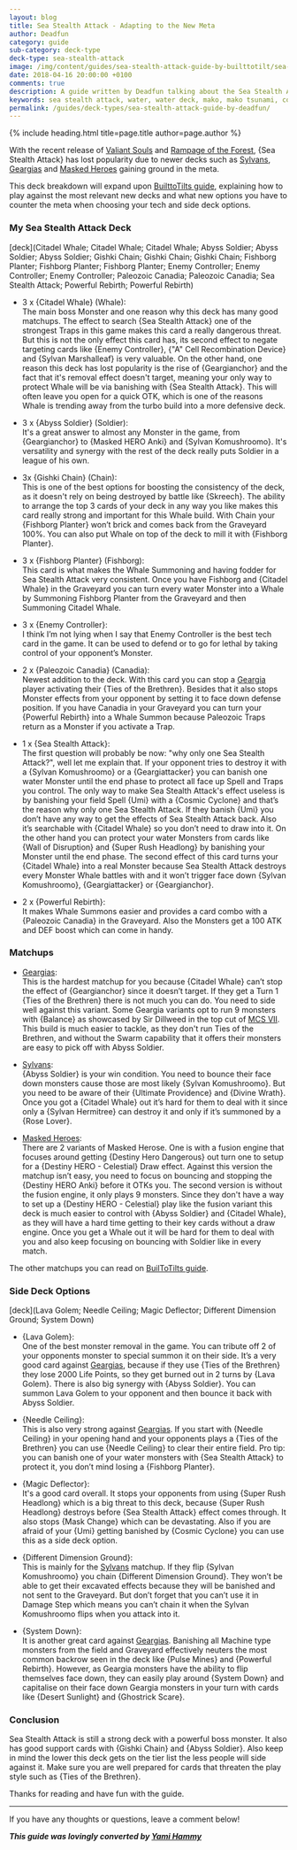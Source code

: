 ```yaml
---
layout: blog
title: Sea Stealth Attack - Adapting to the New Meta
author: Deadfun
category: guide
sub-category: deck-type
deck-type: sea-stealth-attack
image: /img/content/guides/sea-stealth-attack-guide-by-builttotilt/sea-stealth-attack.jpg
date: 2018-04-16 20:00:00 +0100
comments: true
description: A guide written by Deadfun talking about the Sea Stealth Attack deck possibilities in the new meta.
keywords: sea stealth attack, water, water deck, mako, mako tsunami, core cards
permalink: /guides/deck-types/sea-stealth-attack-guide-by-deadfun/
---
```


{% include heading.html title=page.title author=page.author %}

With the recent release of [Valiant Souls](/box-reviews/valiant-souls/) and [Rampage of the Forest](/box-reviews/rampage-of-the-forest/), {Sea Stealth Attack} has lost popularity due to newer decks such as [Sylvans](/tier-list/deck-types/sylvans/), [Geargias](/tier-list/deck-types/geargias/) and [Masked Heroes](/tier-list/deck-types/masked-heroes/) gaining ground in the meta.

This deck breakdown will expand upon [BuilttoTilts guide](/guides/deck-types/sea-stealth-attack-guide-by-builttotilt/), explaining how to play against the most relevant new decks and what new options you have to counter the meta when choosing your tech and side deck options.

### My Sea Stealth Attack Deck

[deck](Citadel Whale; Citadel Whale; Citadel Whale; Abyss Soldier; Abyss Soldier; Abyss Soldier; Gishki Chain; Gishki Chain; Gishki Chain; Fishborg Planter; Fishborg Planter; Fishborg Planter; Enemy Controller; Enemy Controller; Enemy Controller; Paleozoic Canadia; Paleozoic Canadia; Sea Stealth Attack; Powerful Rebirth; Powerful Rebirth)

- 3 x {Citadel Whale} (Whale):   
The main boss Monster and one reason why this deck has many good matchups. The effect to search {Sea Stealth Attack} one of the strongest Traps in this game makes this card a really dangerous threat. But this is not the only effect this card has, its second effect to negate targeting cards like {Enemy Controller}, {"A" Cell Recombination Device} and {Sylvan Marshalleaf} is very valuable. On the other hand, one reason this deck has lost popularity is the rise of {Geargianchor} and the fact that it's removal effect doesn't target, meaning your only way to protect Whale will be via banishing with {Sea Stealth Attack}. This will often leave you open for a quick OTK, which is one of the reasons Whale is trending away from the turbo build into a more defensive deck.

- 3 x {Abyss Soldier} (Soldier):   
It's a great answer to almost any Monster in the game, from {Geargianchor} to {Masked HERO Anki} and {Sylvan Komushroomo}. It's versatility and synergy with the rest of the deck really puts Soldier in a league of his own.

- 3x {Gishki Chain} (Chain):  
This is one of the best options for boosting the consistency of the deck, as it doesn't rely on being destroyed by battle like {Skreech}. The ability to arrange the top 3 cards of your deck in any way you like makes this card really strong and important for this Whale build. With Chain your {Fishborg Planter} won’t brick and comes back from the Graveyard 100%. You can also put Whale on top of the deck to mill it with {Fishborg Planter}.

- 3 x {Fishborg Planter} (Fishborg):   
This card is what makes the Whale Summoning and having fodder for Sea Stealth Attack very consistent. Once you have Fishborg and {Citadel Whale} in the Graveyard you can turn every water Monster into a Whale by Summoning Fishborg Planter from the Graveyard and then Summoning Citadel Whale. 

- 3 x {Enemy Controller}:  
I think I’m not lying when I say that Enemy Controller is the best tech card in the game. It can be used to defend or to go for lethal by taking control of your opponent’s Monster.

- 2 x {Paleozoic Canadia} (Canadia):   
Newest addition to the deck. With this card you can stop a [Geargia](/tier-list/deck-types/geargias/) player activating their {Ties of the Brethren}. Besides that it also stops Monster effects from your opponent by setting it to face down defense position. If you have Canadia in your Graveyard you can turn your {Powerful Rebirth} into a Whale Summon because Paleozoic Traps return as a Monster if you activate a Trap.

- 1 x {Sea Stealth Attack}:   
The first question will probably be now: "why only one Sea Stealth Attack?", well let me explain that. If your opponent tries to destroy it with a {Sylvan Komushroomo} or a {Geargiattacker} you can banish one water Monster until the end phase to protect all face up Spell and Traps you control. The only way to make Sea Stealth Attack's effect useless is by banishing your field Spell {Umi} with a {Cosmic Cyclone} and that’s the reason why only one Sea Stealth Attack. If they banish {Umi} you don’t have any way to get the effects of Sea Stealth Attack back. Also it’s searchable with {Citadel Whale} so you don’t need to draw into it. On the other hand you can protect your water Monsters from cards like {Wall of Disruption} and {Super Rush Headlong} by banishing your Monster until the end phase. The second effect of this card turns your {Citadel Whale} into a real Monster because Sea Stealth Attack destroys every Monster Whale battles with and it won’t trigger face down {Sylvan Komushroomo}, {Geargiattacker} or {Geargianchor}. 

- 2 x {Powerful Rebirth}:    
It makes Whale Summons easier and provides a card combo with a {Paleozoic Canadia} in the Graveyard. Also the Monsters get a 100 ATK and DEF boost which can come in handy. 

### Matchups

- [Geargias](/tier-list/deck-types/geargias/):   
This is the hardest matchup for you because {Citadel Whale} can’t stop the effect of {Geargianchor} since it doesn’t target. If they get a Turn 1 {Ties of the Brethren} there is not much you can do. You need to side well against this variant. Some Geargia variants opt to run 9 monsters with {Balance} as showcased by Sir Dillweed in the top cut of [MCS VII](). This build is much easier to tackle, as they don't run Ties of the Brethren, and without the Swarm capability that it offers their monsters are easy to pick off with Abyss Soldier.

- [Sylvans](/tier-list/deck-types/sylvans/):   
{Abyss Soldier} is your win condition. You need to bounce their face down monsters cause those are most likely {Sylvan Komushroomo}. But you need to be aware of their {Ultimate Providence} and {Divine Wrath}. Once you got a {Citadel Whale} out it’s hard for them to deal with it since only a {Sylvan Hermitree} can destroy it and only if it’s summoned by a {Rose Lover}.

- [Masked Heroes](/tier-list/deck-types/masked-heroes/):   
There are 2 variants of Masked Herose. One is with a fusion engine that focuses around getting {Destiny Hero Dangerous} out turn one to setup for a {Destiny HERO - Celestial} Draw effect. Against this version the matchup isn’t easy, you need to focus on bouncing and stopping the {Destiny HERO Anki} before it OTKs you. The second version is without the fusion engine, it only plays 9 monsters. Since they don't have a way to set up a {Destiny HERO - Celestial} play like the fusion variant this deck is much easier to control with {Abyss Soldier} and {Citadel Whale}, as they will have a hard time getting to their key cards without a draw engine. Once you get a Whale out it will be hard for them to deal with you and also keep focusing on bouncing with Soldier like in every match.

The other matchups you can read on [BuilToTilts guide](/guides/deck-types/sea-stealth-attack-guide-by-builttotilt/).

### Side Deck Options

[deck](Lava Golem; Needle Ceiling; Magic Deflector; Different Dimension Ground; System Down)

- {Lava Golem}:  
One of the best monster removal in the game. You can tribute off 2 of your opponents monster to special summon it on their side. It’s a very good card against [Geargias](/tier-list/deck-types/geargias/), because if they use {Ties of the Brethren} they lose 2000 Life Points, so they get burned out in 2 turns by {Lava Golem}. There is also big synergy with {Abyss Soldier}. You can summon Lava Golem to your opponent and then bounce it back with Abyss Soldier.

- {Needle Ceiling}:  
This is also very strong against [Geargias](/tier-list/deck-types/geargias/). If you start with {Needle Ceiling} in your opening hand and your opponents plays a {Ties of the Brethren} you can use {Needle Ceiling} to clear their entire field. Pro tip: you can banish one of your water monsters with {Sea Stealth Attack} to protect it, you don’t mind losing a {Fishborg Planter}.

- {Magic Deflector}:   
It's a good card overall. It stops your opponents from using {Super Rush Headlong} which is a big threat to this deck, because {Super Rush Headlong} destroys before {Sea Stealth Attack} effect comes through. It also stops {Mask Change} which can be devastating. Also if you are afraid of your {Umi} getting banished by {Cosmic Cyclone} you can use this as a side deck option.

- {Different Dimension Ground}:   
This is mainly for the [Sylvans](/tier-list/deck-types/sylvans/) matchup. If they flip {Sylvan Komushroomo} you chain {Different Dimension Ground}. They won’t be able to get their excavated effects because they will be banished and not sent to the Graveyard. But don’t forget that you can’t use it in Damage Step which means you can’t chain it when the Sylvan Komushroomo flips when you attack into it.

- {System Down}:  
It is another great card against [Geargias](/tier-list/deck-types/geargias/). Banishing all Machine type monsters from the field and Graveyard effectively neuters the most common backrow seen in the deck like {Pulse Mines} and {Powerful Rebirth}. However, as Geargia monsters have the ability to flip themselves face down, they can easily play around {System Down} and capitalise on their face down Geargia monsters in your turn with cards like {Desert Sunlight} and {Ghostrick Scare}.

### Conclusion

Sea Stealth Attack is still a strong deck with a powerful boss monster. It also has good support cards with {Gishki Chain} and {Abyss Soldier}. Also keep in mind the lower this deck gets on the tier list the less people will side against it. Make sure you are well prepared for cards that threaten the play style such as {Ties of the Brethren}.

Thanks for reading and have fun with the guide.

---

If you have any thoughts or questions, leave a comment below!

***This guide was lovingly converted by [Yami Hammy](/authors/yami_hammy/)***